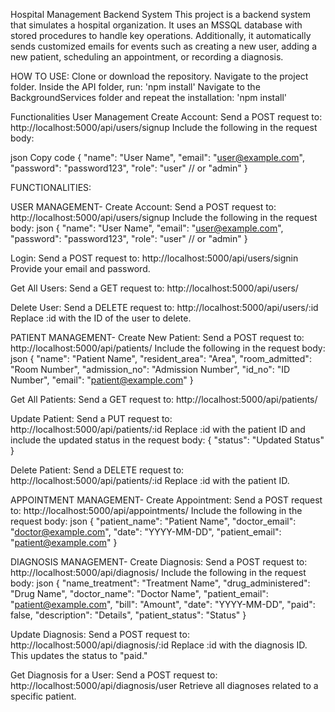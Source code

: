 Hospital Management Backend System
This project is a backend system that simulates a hospital organization. It uses an MSSQL database with stored procedures to handle key operations. Additionally, it automatically sends customized emails for events such as creating a new user, adding a new patient, scheduling an appointment, or recording a diagnosis.

HOW TO USE:
Clone or download the repository.
Navigate to the project folder.
Inside the API folder, run:
'npm install'
Navigate to the BackgroundServices folder and repeat the installation:
'npm install'


Functionalities
User Management
Create Account:
Send a POST request to:
http://localhost:5000/api/users/signup
Include the following in the request body:

json
Copy code
{
  "name": "User Name",
  "email": "user@example.com",
  "password": "password123",
  "role": "user" // or "admin"
}


FUNCTIONALITIES:

USER MANAGEMENT-
  Create Account:
    Send a POST request to:
    http://localhost:5000/api/users/signup
    Include the following in the request body:
    json
    {
      "name": "User Name",
      "email": "user@example.com",
      "password": "password123",
      "role": "user" // or "admin"
    }

  Login:
    Send a POST request to:
    http://localhost:5000/api/users/signin
    Provide your email and password.
  
  Get All Users:
    Send a GET request to:
    http://localhost:5000/api/users/

  Delete User:
    Send a DELETE request to:
    http://localhost:5000/api/users/:id
    Replace :id with the ID of the user to delete.

    
PATIENT MANAGEMENT-
  Create New Patient:
    Send a POST request to:
    http://localhost:5000/api/patients/
    Include the following in the request body:
    json
    {
      "name": "Patient Name",
      "resident_area": "Area",
      "room_admitted": "Room Number",
      "admission_no": "Admission Number",
      "id_no": "ID Number",
      "email": "patient@example.com"
    }

  Get All Patients:
    Send a GET request to:
    http://localhost:5000/api/patients/

  Update Patient:
    Send a PUT request to:
    http://localhost:5000/api/patients/:id
    Replace :id with the patient ID and include the updated status in the request body:
    {
      "status": "Updated Status"
    }

  Delete Patient:
    Send a DELETE request to:
    http://localhost:5000/api/patients/:id
    Replace :id with the patient ID.


APPOINTMENT MANAGEMENT-
  Create Appointment:
    Send a POST request to:
    http://localhost:5000/api/appointments/
    Include the following in the request body:
    json
    {
      "patient_name": "Patient Name",
      "doctor_email": "doctor@example.com",
      "date": "YYYY-MM-DD",
      "patient_email": "patient@example.com"
    }


DIAGNOSIS MANAGEMENT-
  Create Diagnosis:
    Send a POST request to:
    http://localhost:5000/api/diagnosis/
    Include the following in the request body:
    json
    {
      "name_treatment": "Treatment Name",
      "drug_administered": "Drug Name",
      "doctor_name": "Doctor Name",
      "patient_email": "patient@example.com",
      "bill": "Amount",
      "date": "YYYY-MM-DD",
      "paid": false,
      "description": "Details",
      "patient_status": "Status"
    }

  Update Diagnosis:
    Send a POST request to:
    http://localhost:5000/api/diagnosis/:id
    Replace :id with the diagnosis ID. This updates the status to "paid."

  Get Diagnosis for a User:
    Send a POST request to:
    http://localhost:5000/api/diagnosis/user
    Retrieve all diagnoses related to a specific patient.
